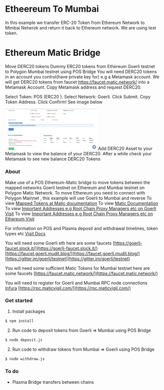 # Etheereum To Mumbai

In this example we transfer ERC-20 Token from Ethereum Network to Mimbai Netwrok and return it back to Ethereum network.
We are using test token.

# Ethereum Matic Bridge

Move DERC20 tokens Dummy ERC20 tokens from Ethereum Goerli testnet to Polygon Mumbai testnet using POS Bridge
You will need DERC20 tokens in an account you control(have private key for) e.g a Metamask account. We will get DERC20 tokens from faucet https://faucet.matic.network/ into a Metamask Account. Copy Metamask address and request DERC20.

Select Token: POS (ERC20 ). Select Network: Goerli. Click Submit. Copy Token Address. Click Confirm! See image below

<img src="./ImagesReadMe/derc20.png" alt="Request DERC20 Tokens" width="300"/>
Add DERC20 Asset to your Metamask to view the balance of your DERC20. After a while check your Metamask to see new balance DERC20 Tokens

### About

Make use of a POS Ethereum-Matic bridge to move tokens between the mapped networks
Goerli testnet on Ethereum and Mumbai testnet on Polygon Matic Network.
To move Ethereum you need to connect with Polygon Mainnet , this example will use Goerli to Mumbai and reverse
To view [Mapped Tokens at Matic documentation](https://docs.matic.network/docs/develop/network-details/mapped-tokens)
To view [Matic Documentation](https://docs.matic.network/docs/develop/ethereum-matic/pos/using-sdk/erc20)
To view [Important Addresses e.g Root Chain Proxy Managers etc on Goerli Visit](https://github.com/maticnetwork/static/blob/master/network/testnet/mumbai/index.json)
To view [Important Addresses e.g Root Chain Proxy Managers etc on Ethereum Visit](https://github.com/maticnetwork/static/blob/master/network/mainnet/v1/index.json)

For information on POS and Plasma deposit and withdrawal timelines, token types etc
[Visit Docs](https://docs.matic.network/docs/develop/ethereum-matic/getting-started)

You will need some Goerli eth here are some faucets
[https://goerli-faucet.slock.it/](https://goerli-faucet.slock.it/)
[https://faucet.goerli.mudit.blog/](https://faucet.goerli.mudit.blog/)
[https://gitter.im/goerli/testnet](https://gitter.im/goerli/testnet)

You will need some sufficient Matic Tokens for Mumbai testnet here are some faucets
[https://faucet.matic.network/](https://faucet.matic.network/)

You will need to register for Goerli and Mumbai RPC node connections
[Infura](https://infura.io/)
[https://rpc.maticvigil.com/](https://rpc.maticvigil.com/)

### Get started

1. Install packages

```sh
$ npm install
```

2. Run code to deposit tokens from Goerli => Mumbai using POS Bridge

```sh
$ node deposit.js
```

2. Run code to withdraw tokens from Mumbai => Goerli using POS Bridge

```sh
$ node withdraw.js
```

### To do

- Plasma Bridge transfers between chains
